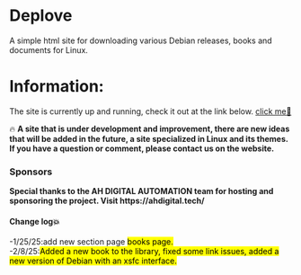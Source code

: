 # Deplove
A simple html site for downloading various Debian releases, books and documents for Linux.
<h1>Information:</h1>
The site is currently up and running, check it out at the link below.
<a href="https://deplove.ahdigital.tech/index.html"  target="_blank" >click me🔰</a>
<br>
<p>
 🔥 <b>A site that is under development and improvement, there are new ideas that will be added in the future, a site specialized in Linux and its themes.
If you have a question or comment, please contact us on the website.</b>
</p>
<h3>Sponsors</h3>
<p><strong>Special thanks to the AH DIGITAL AUTOMATION team for hosting and sponsoring the project.
Visit https://ahdigital.tech/</strong></p>

<section>
  <h4>Change log💥</h4>
 -1/25/25:add new section page <mark>books page.</mark>
 <br>
 -2/8/25:<mark>Added a new book to the library, fixed some link issues, added a new version of Debian with an xsfc interface.</mark>
</section>
